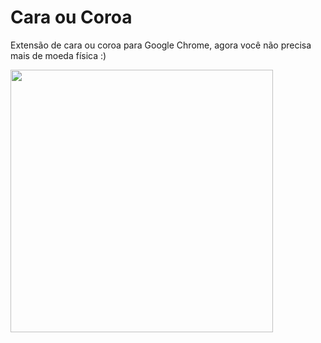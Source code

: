 # Cara ou Coroa

Extensão de cara ou coroa para Google Chrome, agora você não precisa mais de moeda física :)





<img src="img/preview.gif" width="420px">
